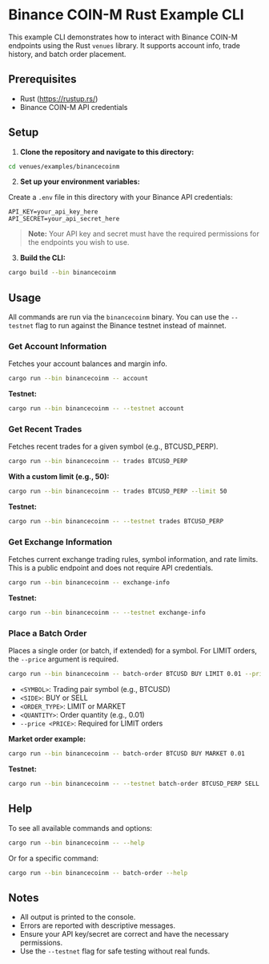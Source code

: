 # Binance COIN-M Rust Example CLI

This example CLI demonstrates how to interact with Binance COIN-M endpoints using the Rust `venues` library. It supports account info, trade history, and batch order placement.

## Prerequisites

- Rust (https://rustup.rs/)
- Binance COIN-M API credentials

## Setup

1. **Clone the repository and navigate to this directory:**

```sh
cd venues/examples/binancecoinm
```

2. **Set up your environment variables:**

Create a `.env` file in this directory with your Binance API credentials:

```env
API_KEY=your_api_key_here
API_SECRET=your_api_secret_here
```

> **Note:** Your API key and secret must have the required permissions for the endpoints you wish to use.

3. **Build the CLI:**

```sh
cargo build --bin binancecoinm
```

## Usage

All commands are run via the `binancecoinm` binary. You can use the `--testnet` flag to run against the Binance testnet instead of mainnet.

### Get Account Information

Fetches your account balances and margin info.

```sh
cargo run --bin binancecoinm -- account
```

**Testnet:**
```sh
cargo run --bin binancecoinm -- --testnet account
```

### Get Recent Trades

Fetches recent trades for a given symbol (e.g., BTCUSD_PERP).

```sh
cargo run --bin binancecoinm -- trades BTCUSD_PERP
```

**With a custom limit (e.g., 50):**
```sh
cargo run --bin binancecoinm -- trades BTCUSD_PERP --limit 50
```

**Testnet:**
```sh
cargo run --bin binancecoinm -- --testnet trades BTCUSD_PERP
```

### Get Exchange Information

Fetches current exchange trading rules, symbol information, and rate limits. This is a public endpoint and does not require API credentials.

```sh
cargo run --bin binancecoinm -- exchange-info
```

**Testnet:**
```sh
cargo run --bin binancecoinm -- --testnet exchange-info
```

### Place a Batch Order

Places a single order (or batch, if extended) for a symbol. For LIMIT orders, the `--price` argument is required.

```sh
cargo run --bin binancecoinm -- batch-order BTCUSD BUY LIMIT 0.01 --price 60000
```

- `<SYMBOL>`: Trading pair symbol (e.g., BTCUSD)
- `<SIDE>`: BUY or SELL
- `<ORDER_TYPE>`: LIMIT or MARKET
- `<QUANTITY>`: Order quantity (e.g., 0.01)
- `--price <PRICE>`: Required for LIMIT orders

**Market order example:**
```sh
cargo run --bin binancecoinm -- batch-order BTCUSD BUY MARKET 0.01
```

**Testnet:**
```sh
cargo run --bin binancecoinm -- --testnet batch-order BTCUSD_PERP SELL LIMIT 1 --price 100000
```

## Help

To see all available commands and options:

```sh
cargo run --bin binancecoinm -- --help
```

Or for a specific command:

```sh
cargo run --bin binancecoinm -- batch-order --help
```

## Notes
- All output is printed to the console.
- Errors are reported with descriptive messages.
- Ensure your API key/secret are correct and have the necessary permissions.
- Use the `--testnet` flag for safe testing without real funds.
